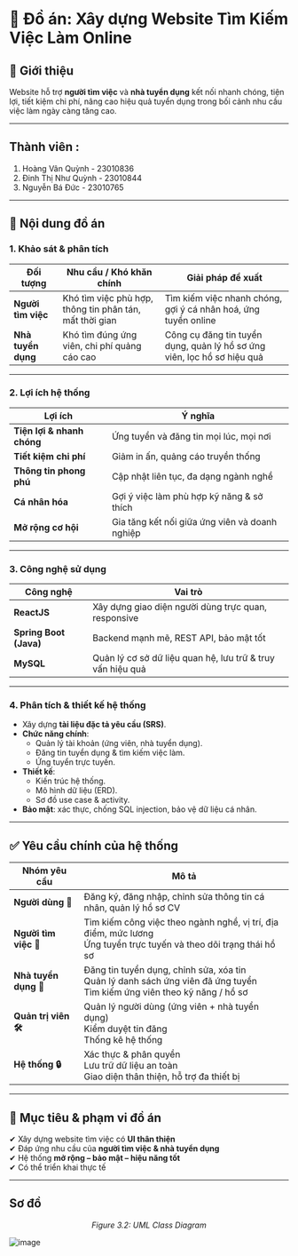 # 📝 Đồ án: Xây dựng Website Tìm Kiếm Việc Làm Online  

## 🌟 Giới thiệu  
Website hỗ trợ **người tìm việc** và **nhà tuyển dụng** kết nối nhanh chóng, tiện lợi, tiết kiệm chi phí, nâng cao hiệu quả tuyển dụng trong bối cảnh nhu cầu việc làm ngày càng tăng cao.  

---

## Thành viên : 

1. Hoàng Vân Quỳnh - 23010836
2. Đinh Thị Như Quỳnh - 23010844
3. Nguyễn Bá Đức - 23010765

---

## 📌 Nội dung đồ án  

### 1. Khảo sát & phân tích  
| Đối tượng        | Nhu cầu / Khó khăn chính                          | Giải pháp đề xuất                                         |
|------------------|--------------------------------------------------|----------------------------------------------------------|
| **Người tìm việc** | Khó tìm việc phù hợp, thông tin phân tán, mất thời gian | Tìm kiếm việc nhanh chóng, gợi ý cá nhân hoá, ứng tuyển online |
| **Nhà tuyển dụng** | Khó tìm đúng ứng viên, chi phí quảng cáo cao         | Công cụ đăng tin tuyển dụng, quản lý hồ sơ ứng viên, lọc hồ sơ hiệu quả |

---

### 2. Lợi ích hệ thống  
| Lợi ích                  | Ý nghĩa |
|---------------------------|---------|
| **Tiện lợi & nhanh chóng** | Ứng tuyển và đăng tin mọi lúc, mọi nơi |
| **Tiết kiệm chi phí**     | Giảm in ấn, quảng cáo truyền thống |
| **Thông tin phong phú**   | Cập nhật liên tục, đa dạng ngành nghề |
| **Cá nhân hóa**           | Gợi ý việc làm phù hợp kỹ năng & sở thích |
| **Mở rộng cơ hội**        | Gia tăng kết nối giữa ứng viên và doanh nghiệp |

---

### 3. Công nghệ sử dụng  
| Công nghệ   | Vai trò |
|-------------|----------|
| **ReactJS** | Xây dựng giao diện người dùng trực quan, responsive |
| **Spring Boot (Java)** | Backend mạnh mẽ, REST API, bảo mật tốt |
| **MySQL**   | Quản lý cơ sở dữ liệu quan hệ, lưu trữ & truy vấn hiệu quả |

---

### 4. Phân tích & thiết kế hệ thống  
- Xây dựng **tài liệu đặc tả yêu cầu (SRS)**.  
- **Chức năng chính**:  
  - Quản lý tài khoản (ứng viên, nhà tuyển dụng).  
  - Đăng tin tuyển dụng & tìm kiếm việc làm.  
  - Ứng tuyển trực tuyến.  
- **Thiết kế**:  
  - Kiến trúc hệ thống.  
  - Mô hình dữ liệu (ERD).  
  - Sơ đồ use case & activity.  
- **Bảo mật**: xác thực, chống SQL injection, bảo vệ dữ liệu cá nhân.  

---

## ✅ Yêu cầu chính của hệ thống  
| Nhóm yêu cầu       | Mô tả |
|---------------------|-------|
| **Người dùng 👤** | Đăng ký, đăng nhập, chỉnh sửa thông tin cá nhân, quản lý hồ sơ CV |
| **Người tìm việc 💼** | Tìm kiếm công việc theo ngành nghề, vị trí, địa điểm, mức lương <br> Ứng tuyển trực tuyến và theo dõi trạng thái hồ sơ |
| **Nhà tuyển dụng 🏢** | Đăng tin tuyển dụng, chỉnh sửa, xóa tin <br> Quản lý danh sách ứng viên đã ứng tuyển <br> Tìm kiếm ứng viên theo kỹ năng / hồ sơ |
| **Quản trị viên 🛠** | Quản lý người dùng (ứng viên + nhà tuyển dụng) <br> Kiểm duyệt tin đăng <br> Thống kê hệ thống |
| **Hệ thống 🔒** | Xác thực & phân quyền <br> Lưu trữ dữ liệu an toàn <br> Giao diện thân thiện, hỗ trợ đa thiết bị |

---

## 🎯 Mục tiêu & phạm vi đồ án  
✔ Xây dựng website tìm việc có **UI thân thiện**  
✔ Đáp ứng nhu cầu của **người tìm việc & nhà tuyển dụng**  
✔ Hệ thống **mở rộng – bảo mật – hiệu năng tốt**  
✔ Có thể triển khai thực tế 


---

## Sơ đồ 

<p align="center"><em>Figure 3.2: UML Class Diagram </em></p>

![image](<img width="760" height="728" alt="image" src="https://github.com/user-attachments/assets/71c8916d-762d-4f4b-83c1-18919892df98" />
)

